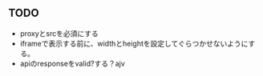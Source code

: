 ## TODO

* proxyとsrcを必須にする
* iframeで表示する前に、widthとheightを設定してぐらつかせないようにする。
* apiのresponseをvalid?する？ajv
